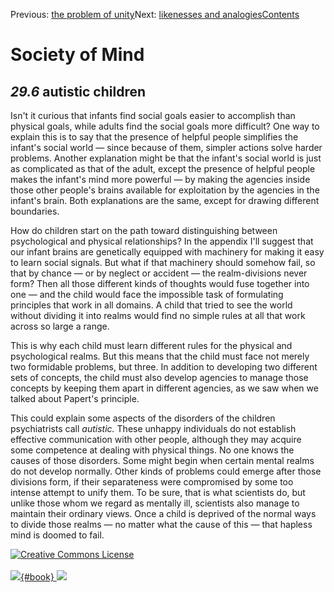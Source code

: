 <div class="chapnav">

<span class="prev">Previous: [the problem of
unity](./som-29.5.html)</span><span class="next">Next: [likenesses and
analogies](./som-29.7.html)</span><span
class="contents">[Contents](index.html)</span>
<div class="titlebar">

Society of Mind
===============

</div>

</div>

*29.6* autistic children
------------------------

Isn't it curious that infants find social goals easier to accomplish
than physical goals, while adults find the social goals more difficult?
One way to explain this is to say that the presence of helpful people
simplifies the infant's social world — since because of them, simpler
actions solve harder problems. Another explanation might be that the
infant's social world is just as complicated as that of the adult,
except the presence of helpful people makes the infant's mind more
powerful — by making the agencies inside those other people's brains
available for exploitation by the agencies in the infant's brain. Both
explanations are the same, except for drawing different boundaries.

How do children start on the path toward distinguishing between
psychological and physical relationships? In the appendix I'll suggest
that our infant brains are genetically equipped with machinery for
making it easy to learn social signals. But what if that machinery
should somehow fail, so that by chance — or by neglect or accident — the
realm-divisions never form? Then all those different kinds of thoughts
would fuse together into one — and the child would face the impossible
task of formulating principles that work in all domains. A child that
tried to see the world without dividing it into realms would find no
simple rules at all that work across so large a range.

This is why each child must learn different rules for the physical and
psychological realms. But this means that the child must face not merely
two formidable problems, but three. In addition to developing two
different sets of concepts, the child must also develop agencies to
manage those concepts by keeping them apart in different agencies, as we
saw when we talked about Papert's principle.

This could explain some aspects of the disorders of the children
psychiatrists call *autistic.* These unhappy individuals do not
establish effective communication with other people, although they may
acquire some competence at dealing with physical things. No one knows
the causes of those disorders. Some might begin when certain mental
realms do not develop normally. Other kinds of problems could emerge
after those divisions form, if their separateness were compromised by
some too intense attempt to unify them. To be sure, that is what
scientists do, but unlike those whom we regard as mentally ill,
scientists also manage to maintain their ordinary views. Once a child is
deprived of the normal ways to divide those realms — no matter what the
cause of this — that hapless mind is doomed to fail.

<div class="footer">

[![Creative Commons
License](http://i.creativecommons.org/l/by-nc-sa/3.0/80x15.png)](http://creativecommons.org/licenses/by-nc-sa/3.0/deed.en_US)\
\
[![](./images/som_book.jpeg){#book}
![](./images/a_logo_17.gif)](http://www.amazon.com/gp/product/0671657135?ie=UTF8&camp=1789&creativeASIN=0671657135&linkCode=xm2&tag=marvinminsky)

</div>
